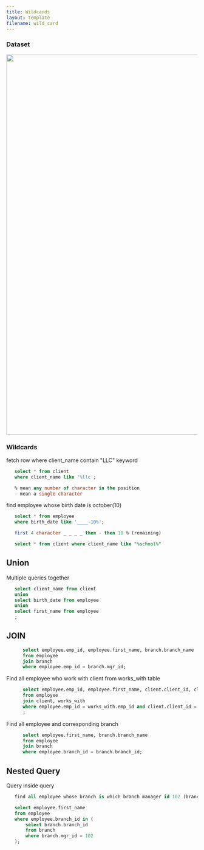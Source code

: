 ```yaml
---
title: Wildcards
layout: template
filename: wild_card
---
```


### Dataset
<img src="https://github.com/abdulmukit98/sql/assets/56398175/1e897f3e-aea0-4c2b-ae66-69094c956589" width="1000px">

### Wildcards
fetch row where client_name contain "LLC" keyword

````sql
   select * from client
   where client_name like '%llc';

   % mean any number of character in the position
   - mean a single character
````

find employee whose birth date is october(10)
````sql
   select * from employee
   where birth_date like '____-10%';

   first 4 character _ _ _ _ then - then 10 % (remaining)

   select * from client where client_name like "%school%"
````

## Union
Multiple queries together
````sql
   select client_name from client
   union
   select birth_date from employee
   union 
   select first_name from employee
   ;
````

## JOIN
````sql
      select employee.emp_id, employee.first_name, branch.branch_name 
      from employee
      join branch
      where employee.emp_id = branch.mgr_id;

````

Find all employee who work with client from works_with table
````sql
      select employee.emp_id, employee.first_name, client.client_id, client.client_name , works_with.total_sales	
      from employee
      join client, works_with
      where employee.emp_id = works_with.emp_id and client.client_id = works_with.client_id	
      ;

````

Find all employee and corresponding branch

````sql
      select employee.first_name, branch.branch_name 
      from employee
      join branch
      where employee.branch_id = branch.branch_id;

````

## Nested Query
Query inside query

````sql
   find all employee whose branch is which branch manager id 102 (branch 2)

   select employee.first_name 
   from employee
   where employee.branch_id in (
       select branch.branch_id 
       from branch
       where branch.mgr_id = 102
   );

````
